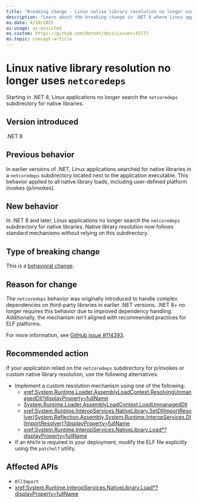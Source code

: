 ```yaml
---
title: "Breaking change - Linux native library resolution no longer uses `netcoredeps`"
description: "Learn about the breaking change in .NET 8 where Linux applications no longer search the `netcoredeps` subdirectory for native libraries."
ms.date: 4/10/2025
ai-usage: ai-assisted
ms.custom: https://github.com/dotnet/docs/issues/45777
ms.topic: concept-article
---
```


# Linux native library resolution no longer uses `netcoredeps`

Starting in .NET 8, Linux applications no longer search the `netcoredeps` subdirectory for native libraries.

## Version introduced

.NET 8

## Previous behavior

In earlier versions of .NET, Linux applications searched for native libraries in a `netcoredeps` subdirectory located next to the application executable. This behavior applied to all native library loads, including user-defined platform invokes (p/invokes).

## New behavior

In .NET 8 and later, Linux applications no longer search the `netcoredeps` subdirectory for native libraries. Native library resolution now follows standard mechanisms without relying on this subdirectory.

## Type of breaking change

This is a [behavioral change](../../categories.md#behavioral-change).

## Reason for change

The `netcoredeps` behavior was originally introduced to handle complex dependencies on third-party libraries in earlier .NET versions. .NET 8+ no longer requires this behavior due to improved dependency handling. Additionally, the mechanism isn't aligned with recommended practices for ELF platforms.

For more information, see [GitHub issue #114393](https://github.com/dotnet/runtime/issues/114393).

## Recommended action

If your application relied on the `netcoredeps` subdirectory for p/invokes or custom native library resolution, use the following alternatives:

- Implement a custom resolution mechanism using one of the following:
  - <xref:System.Runtime.Loader.AssemblyLoadContext.ResolvingUnmanagedDll?displayProperty=fullName>
  - [System.Runtime.Loader.AssemblyLoadContext.LoadUnmanagedDll](/dotnet/api/system.runtime.loader.assemblyloadcontext.loadunmanageddll)
  - <xref:System.Runtime.InteropServices.NativeLibrary.SetDllImportResolver(System.Reflection.Assembly,System.Runtime.InteropServices.DllImportResolver)?displayProperty=fullName>
  - <xref:System.Runtime.InteropServices.NativeLibrary.Load*?displayProperty=fullName>
- If an `RPATH` is required in your deployment, modify the ELF file explicitly using the `patchelf` utility.

## Affected APIs

- `DllImport`
- <xref:System.Runtime.InteropServices.NativeLibrary.Load*?displayProperty=fullName>
